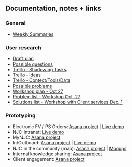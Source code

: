 ## Documentation, notes + links

### General
* [Weekly Summaries](http://localhost:3000/weeks)

### User research
* [Draft plan](https://docs.google.com/a/codeforaustralia.org/document/d/1P_RL06H0FK-DSSnlRjlFwCoUDheLsRlkTo4IQcy_Yuw/edit?usp=drive_web)
* [Possible questions](https://docs.google.com/a/codeforaustralia.org/document/d/1ZNwN5d7I5YODZn-roO8UyTWh7uK_YU4aAlQ17S3033Y/edit?usp=drive_web)
* [Trello - Shadowing Tasks](https://trello.com/b/JQkz4SSo/tasks)
* [Trello - Ideas](https://trello.com/b/rqGrXZI8/ideas)
* [Trello - Context/Tools/Data](https://trello.com/b/iJQVp70E/context-data-locale-software-skills)
* [Possible problems](https://docs.google.com/document/d/1K-nJ_UJ8YjQeK-etNyQqE7aUMF3-wO6b2XAS-PLz4MY/edit)
* [Workshop plan - Oct 27](https://docs.google.com/document/d/1GVY_11MLdnIImb4xaVj1pCfcSnyGIhNPRicqkRgJAnM/edit)
* [Problem list - Workshop Oct, 27](https://docs.google.com/a/codeforaustralia.org/document/d/1ei3nhEUEDj4k-WtX5gTj3YNGtrXzSNulDdSV5334toY/edit?usp=drive_web)
* [Solutions list - Workshop with Client services Dec, 1](https://docs.google.com/document/d/1m9j1RvoM6uUL240SAy8ZJxCVToBS1tU5zeEmYHhzRmk/edit)

### Prototyping
* Electronic FV / PS Orders: [Asana project](https://app.asana.com/0/65460989144749/list) | [Live demo](http://njc-efv.herokuapp.com)
*  NJC Intranet: [Live demo](http://njc-intranet.herokuapp.com)
* MyNJC: [Asana project](https://app.asana.com/0/65460989144750/list)
* In/Outboard: [Asana project](https://app.asana.com/0/65460989144748/list) | [Live demo](http://njc-efv.herokuapp.com)
* NJC in the community (map): [Asana project](https://app.asana.com/0/65458243259878/list) | [Moqups](https://app.moqups.com/ekigbo/5ZBPPdq0mn/view/page/a1c9a6a86)
* Internal knowledge sharing: [Asana project](https://app.asana.com/0/65458243259875/list)
* Client engagement: [Asana project](https://app.asana.com/0/65458243259877/list)
